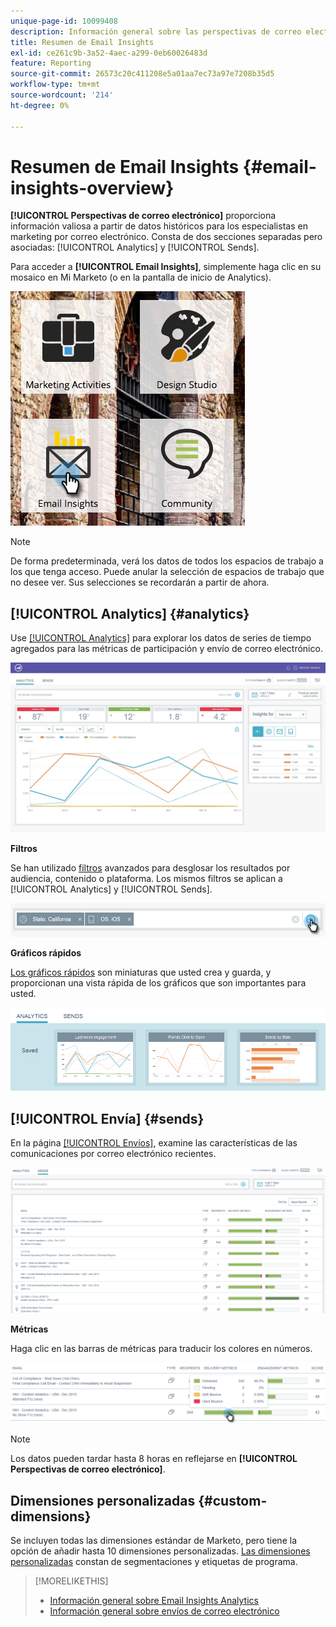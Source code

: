 ```yaml
---
unique-page-id: 10099408
description: Información general sobre las perspectivas de correo electrónico - Documentos de Marketo - Documentación del producto
title: Resumen de Email Insights
exl-id: ce261c9b-3a52-4aec-a299-0eb60026483d
feature: Reporting
source-git-commit: 26573c20c411208e5a01aa7ec73a97e7208b35d5
workflow-type: tm+mt
source-wordcount: '214'
ht-degree: 0%

---
```


# Resumen de Email Insights {#email-insights-overview}

**[!UICONTROL Perspectivas de correo electrónico]** proporciona información valiosa a partir de datos históricos para los especialistas en marketing por correo electrónico. Consta de dos secciones separadas pero asociadas: [!UICONTROL Analytics] y [!UICONTROL Sends].

Para acceder a **[!UICONTROL Email Insights]**, simplemente haga clic en su mosaico en Mi Marketo (o en la pantalla de inicio de Analytics).

![](assets/icon.png)

>[!NOTE]
>
>De forma predeterminada, verá los datos de todos los espacios de trabajo a los que tenga acceso. Puede anular la selección de espacios de trabajo que no desee ver. Sus selecciones se recordarán a partir de ahora.

## [!UICONTROL Analytics] {#analytics}

Use [[!UICONTROL Analytics]](/help/marketo/product-docs/reporting/email-insights/email-insights-analytics-overview.md) para explorar los datos de series de tiempo agregados para las métricas de participación y envío de correo electrónico.

![](assets/emailanalytics.jpg)

**Filtros**

Se han utilizado [filtros](/help/marketo/product-docs/reporting/email-insights/filtering-in-email-insights.md) avanzados para desglosar los resultados por audiencia, contenido o plataforma. Los mismos filtros se aplican a [!UICONTROL Analytics] y [!UICONTROL Sends].

![](assets/filter.png)

**Gráficos rápidos**

[Los gráficos rápidos](/help/marketo/product-docs/reporting/email-insights/email-insights-quick-charts.md) son miniaturas que usted crea y guarda, y proporcionan una vista rápida de los gráficos que son importantes para usted.

![](assets/three.png)

## [!UICONTROL Envía] {#sends}

En la página [[!UICONTROL Envíos]](/help/marketo/product-docs/reporting/email-insights/email-insights-sends-overview.md), examine las características de las comunicaciones por correo electrónico recientes.

![](assets/two.png)

**Métricas**

Haga clic en las barras de métricas para traducir los colores en números.

![](assets/delivery-metrics.png)

>[!NOTE]
>
>Los datos pueden tardar hasta 8 horas en reflejarse en **[!UICONTROL Perspectivas de correo electrónico]**.

## Dimensiones personalizadas {#custom-dimensions}

Se incluyen todas las dimensiones estándar de Marketo, pero tiene la opción de añadir hasta 10 dimensiones personalizadas. [Las dimensiones personalizadas](/help/marketo/product-docs/reporting/email-insights/custom-dimensions-for-email-insights.md) constan de segmentaciones y etiquetas de programa.

>[!MORELIKETHIS]
>
>* [Información general sobre Email Insights Analytics](/help/marketo/product-docs/reporting/email-insights/email-insights-analytics-overview.md)
>* [Información general sobre envíos de correo electrónico](/help/marketo/product-docs/reporting/email-insights/email-insights-sends-overview.md)
